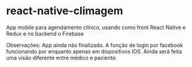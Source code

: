 # react-native-climagem
App mobile para agendamento clínico, usando como front React Native e Redux e no backend o Firebase

Observações: App ainda não finalizado. A função de login por facebook funcionando por enquanto apenas em dispositivos IOS.
Ainda será feita uma visão diferente entre médico e paciente.



